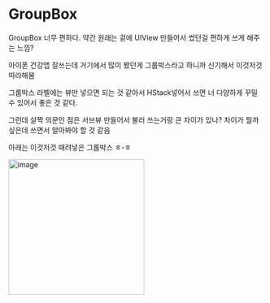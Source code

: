 #  GroupBox

GroupBox 너무 편하다. 약간 원래는 겉에 UIView 만들어서 썼던걸 편하게 쓰게 해주는 느낌?

아이폰 건강앱 잘쓰는데 거기에서 많이 봤던게 그룹박스라고 하니까 신기해서 이것저것 따라해봄

그룹박스 라벨에는 뷰만 넣으면 되는 것 같아서 HStack넣어서 쓰면 너 다양하게 꾸밀 수 있어서 좋은 것 같다.

그런데 살짝 의문인 점은 서브뷰 만들어서 불러 쓰는거랑 큰 차이가 있나? 차이가 뭘까 싶은데 쓰면서 알아봐야 할 것 같음

아래는 이것저것 때려넣은 그룹박스 ㅎ-ㅎ

<img width="267" alt="image" src="https://github.com/user-attachments/assets/4cd63267-8ff9-4f89-a24c-ba66d61671db">

